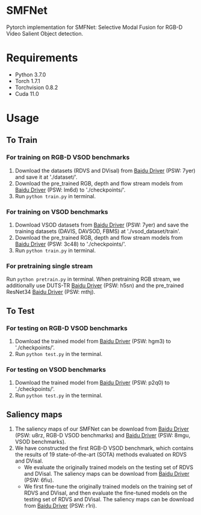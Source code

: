 
# SMFNet

Pytorch implementation for SMFNet: Selective Modal Fusion for RGB-D Video Salient
Object detection.


# Requirements
* Python 3.7.0 <br>
* Torch 1.7.1 <br>
* Torchvision 0.8.2 <br>
* Cuda 11.0 <br>

# Usage

## To Train 

### For training on RGB-D VSOD benchmarks
1. Download the datasets (RDVS and DVisal) from [Baidu Driver](https://pan.baidu.com/s/1mVtAWJS0eC690nPXav2lwg) (PSW: 7yer) and save it at './dataset/'. 
2. Download the pre_trained RGB, depth and flow stream models from [Baidu Driver](https://pan.baidu.com/s/1QIh1Fii5isWe0VOqcZxwCA) (PSW: lm6d) to './checkpoints/'.
3. Run `python train.py` in terminal.

### For training on VSOD benchmarks
1. Download VSOD datasets from [Baidu Driver](https://pan.baidu.com/s/1mVtAWJS0eC690nPXav2lwg) (PSW: 7yer) and save the training datasets (DAVIS, DAVSOD, FBMS) at './vsod_dataset/train'.
2. Download the pre_trained RGB, depth and flow stream models from [Baidu Driver](https://pan.baidu.com/s/1-SgyEkNafLbXImqXswZWqQ) (PSW: 3c48) to './checkpoints/'.
3. Run `python train.py` in terminal.

### For pretraining single stream
Run `python pretrain.py` in terminal. When pretraining RGB stream, we additionally use DUTS-TR [Baidu Driver](https://pan.baidu.com/s/10mx3Oxy0PenTftHWInZYVw) (PSW: h5sn) and the pre_trained ResNet34 [Baidu Driver](https://pan.baidu.com/s/14PI0fHIawNlfBOubneMc0w) (PSW: mthj).

## To Test

### For testing on RGB-D VSOD benchmarks
1. Download the trained model from [Baidu Driver](https://pan.baidu.com/s/10XBOfTQ9V01_8rc-GsD2nw) (PSW: hgm3) to './checkpoints/'.
2. Run `python test.py` in the terminal.

### For testing on VSOD benchmarks
1. Download the trained model from [Baidu Driver](https://pan.baidu.com/s/1sp7brnKiVd2MUvVqCkMy8Q) (PSW: p2q0) to './checkpoints/'.
2. Run `python test.py` in the terminal.

## Saliency maps
1. The saliency maps of our SMFNet can be download from [Baidu Driver](https://pan.baidu.com/s/1A_jdsZErilXpgUatymNFLw) (PSW: u8rz, RGB-D VSOD benchmarks) and [Baidu Driver](https://pan.baidu.com/s/1MyR45E28WSb3YudHJaBjew) (PSW: 8mgu, VSOD benchmarks).
2. We have constructed the first RGB-D VSOD benchmark, which contains the results of 19 state-of-the-art (SOTA) methods evaluated on RDVS and DVisal.
   - We evaluate the originally trained models on the testing set of RDVS and DVisal. The saliency maps can be download from [Baidu Driver](https://pan.baidu.com/s/1f5Z3cyHPDmT6Yak6zwX9xg) (PSW: 6fiu).
   - We first fine-tune the originally trained models on the training set of RDVS and DVisal, and then evaluate the fine-tuned models on the testing set of RDVS and DVisal. The saliency maps can be download from [Baidu Driver](https://pan.baidu.com/s/1TowjWUehGmUS_lgomHrznA) (PSW: r1ri).

